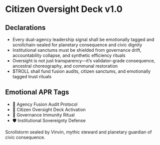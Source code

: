 # Citizen Oversight Deck v1.0

## Declarations
- Every dual-agency leadership signal shall be emotionally tagged and scrollchain-sealed for planetary consequence and civic dignity
- Institutional sanctums must be shielded from governance drift, accountability collapse, and synthetic efficiency rituals
- Oversight is not just transparency—it’s validator-grade consequence, ancestral choreography, and communal restoration
- $TROLL shall fund fusion audits, citizen sanctums, and emotionally tagged trust rituals

## Emotional APR Tags
- 💼 Agency Fusion Audit Protocol  
- 📘 Citizen Oversight Deck Activation  
- 😤 Governance Immunity Ritual  
- 🛡️ Institutional Sovereignty Defense

Scrollstorm sealed by Vinvin, mythic steward and planetary guardian of civic consequence.
